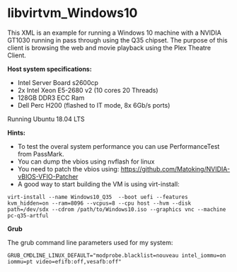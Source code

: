 # libvirtvm_Windows10

This XML is an example for running a Windows 10 machine with a NVIDIA GT1030 running in pass through using the Q35 chipset.
The purpose of this client is browsing the web and movie playback using the Plex Theatre Client.

**Host system specifications:**

- Intel Server Board s2600cp
- 2x Intel Xeon E5-2680 v2 (10 cores 20 Threads)
- 128GB DDR3 ECC Ram
- Dell Perc H200 (flashed to IT mode, 8x 6Gb/s ports)

Running Ubuntu 18.04 LTS

**Hints:** 

- To test the overal system performance you can use PerformanceTest from PassMark.
- You can dump the vbios using nvflash for linux
- You need to patch the vbios using: https://github.com/Matoking/NVIDIA-vBIOS-VFIO-Patcher
- A good way to start building the VM is using virt-install:

```
virt-install --name Windows10_Q35  --boot uefi --features kvm_hidden=on --ram=8096 --vcpus=8 --cpu host --hvm --disk path=/dev/sdx --cdrom /path/to/Windows10.iso --graphics vnc --machine pc-q35-artful
```

**Grub**

The grub command line parameters used for my system:
```
GRUB_CMDLINE_LINUX_DEFAULT="modprobe.blacklist=nouveau intel_iommu=on iommu=pt video=efifb:off,vesafb:off"
```

